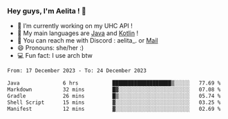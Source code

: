 ### Hey guys, I'm Aelita ! 👋

- 🔭 I’m currently working on my UHC API !
- 🌱 My main languages are [Java](https://www.oracle.com/java/) and [Kotlin](https://kotlinlang.org/) !
- 💬 You can reach me with Discord : aelita_. or [Mail](mailto:pro.shinobuu@gmail.com)
- 😄 Pronouns: she/her :) 
- 💻 Fun fact: I use arch btw

<!--START_SECTION:waka-->

```txt
From: 17 December 2023 - To: 24 December 2023

Java              6 hrs           ███████████████████▒░░░░░   77.69 %
Markdown          32 mins         █▓░░░░░░░░░░░░░░░░░░░░░░░   07.08 %
Gradle            26 mins         █▒░░░░░░░░░░░░░░░░░░░░░░░   05.74 %
Shell Script      15 mins         ▓░░░░░░░░░░░░░░░░░░░░░░░░   03.25 %
Manifest          12 mins         ▓░░░░░░░░░░░░░░░░░░░░░░░░   02.69 %
```

<!--END_SECTION:waka-->
